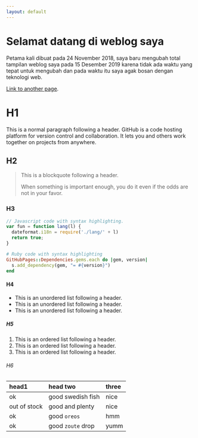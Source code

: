 ```yaml
---
layout: default
---
```


# Selamat datang di weblog saya
Petama kali dibuat pada 24 November 2018, saya baru mengubah total tampilan weblog saya pada 15 Desember 2019 karena tidak ada waktu yang tepat untuk mengubah dan pada waktu itu saya agak bosan dengan teknologi web.

[Link to another page](./another-page.html).

# H1

This is a normal paragraph following a header. GitHub is a code hosting platform for version control and collaboration. It lets you and others work together on projects from anywhere.

## H2

> This is a blockquote following a header.
>
> When something is important enough, you do it even if the odds are not in your favor.

### H3

```js
// Javascript code with syntax highlighting.
var fun = function lang(l) {
  dateformat.i18n = require('./lang/' + l)
  return true;
}
```

```ruby
# Ruby code with syntax highlighting
GitHubPages::Dependencies.gems.each do |gem, version|
  s.add_dependency(gem, "= #{version}")
end
```

#### H4

*   This is an unordered list following a header.
*   This is an unordered list following a header.
*   This is an unordered list following a header.

##### H5

1.  This is an ordered list following a header.
2.  This is an ordered list following a header.
3.  This is an ordered list following a header.

###### H6

| head1        | head two          | three |
|:-------------|:------------------|:------|
| ok           | good swedish fish | nice  |
| out of stock | good and plenty   | nice  |
| ok           | good `oreos`      | hmm   |
| ok           | good `zoute` drop | yumm  |
